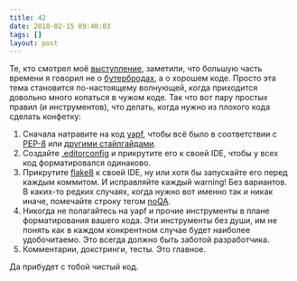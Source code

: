 ```yaml
---
title: 42
date: 2018-02-15 09:40:03
tags: []
layout: post
---
```


Те, кто смотрел моё [выступление](https://m.youtube.com/watch?v=Htg3FE3GbJ4), заметили, что большую часть времени я говорил не о [бутербродах](https://github.com/orsinium/djburger), а о хорошем коде. Просто эта тема становится по-настоящему волнующей, когда приходится довольно много копаться в чужом коде. Так что вот пару простых правил (и инструментов), что делать, когда нужно из плохого кода сделать конфетку:

1. Сначала натравите на код [yapf](https://github.com/google/yapf), чтобы всё было в соответствии с [PEP-8](https://www.python.org/dev/peps/pep-0008/) или [другими стайлгайдами](https://github.com/google/yapf/blob/master/yapf/yapflib/style.py#L322).
2. Создайте [.editorconfig](http://editorconfig.org/) и прикрутите его к своей IDE, чтобы у всех код форматировался одинаково.
3. Прикрутите [flake8](https://habrahabr.ru/company/dataart/blog/318776/) к своей IDE, ну или хотя бы запускайте его перед каждым коммитом. И исправляйте каждый warning! Без вариантов. В каких-то редких случаях, когда нужно вот именно так и никак иначе, помечайте строку тегом [noQA](https://github.com/PyCQA/pycodestyle/issues/476).
4. Никогда не полагайтесь на yapf и прочие инструменты в плане форматирования вашего кода. Эти инструменты без души, им не понять как в каждом конкрентном случае будет наиболее удобочитаемо. Это всегда должно быть заботой разработчика.
5. Комментарии, докстринги, тесты. Это главное.

Да прибудет с тобой чистый код.
